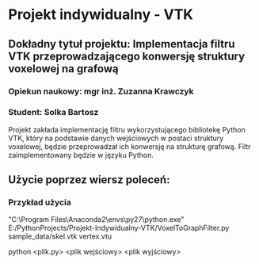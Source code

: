 # Projekt indywidualny - VTK
## Dokładny tytuł projektu: Implementacja filtru VTK przeprowadzającego konwersję struktury voxelowej na grafową

### Opiekun naukowy: mgr inż. Zuzanna Krawczyk
### Student: Solka Bartosz

Projekt zakłada implementację filtru wykorzystującego bibliotekę Python VTK, który na podstawie danych wejściowych w postaci struktury voxelowej, będzie przeprowadzał ich konwersję na strukturę grafową. Filtr zaimplementowany będzie w języku Python.

## Użycie poprzez wiersz poleceń:

### Przykład użycia
"C:\Program Files\Anaconda2\envs\py27\python.exe" E:/PythonProjects/Projekt-Indywidualny-VTK/VoxelToGraphFilter.py sample_data/skel.vtk vertex.vtu

python \<plik.py> \<plik wejściowy> \<plik wyjściowy>
